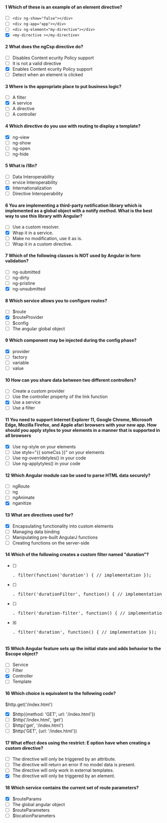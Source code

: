 #### 1 Which of these is an example of an element directive?

- [ ] `<div ng-show="false"></div>`
- [ ] `<div ng-app="app"></div>`
- [ ] `<div ng-element="my-directive"></div>`
- [x] `<my-directive ></my-directive>`

#### 2 What does the ngCsp directive do?

- [ ] Disables Content ecurity Policy support
- [ ] It is not a valid directive
- [x] Enables Content ecurity Policy support
- [ ] Detect when an element is clicked

#### 3 Where is the appropriate place to put business logic?

- [ ] A filter
- [x] A service
- [ ] A directive
- [ ] A controller

#### 4 Which directive do you use with routing to display a template?

- [x] ng-view
- [ ] ng-show
- [ ] ng-open
- [ ] ng-hide

#### 5 What is i18n?

- [ ] Data Interoperability
- [ ] ervice Interoperability
- [x] Internationalization
- [ ] Directive Interoperability

#### 6 You are implementing a third-party notification library which is implemented as a global object with a notify method. What is the best way to use this library with Angular?

- [ ] Use a custom resolver.
- [x] Wrap it in a service.
- [ ] Make no modification, use it as is.
- [ ] Wrap it in a custom directive.

#### 7 Which of the following classes is NOT used by Angular in form validation?

- [ ] ng-submitted
- [ ] ng-dirty
- [ ] ng-pristine
- [x] ng-unsubmitted

#### 8 Which service allows you to configure routes?

- [ ] $route
- [x] $routeProvider
- [ ] $config
- [ ] The angular global object

#### 9 Which component may be injected during the config phase?

- [x] provider
- [ ] factory
- [ ] variable
- [ ] value

#### 10 How can you share data between two different controllers?

- [ ] Create a custom provider
- [ ] Use the controller property of the link function
- [x] Use a service
- [ ] Use a filter

#### 11 You need to support Internet Explorer 11, Google Chrome, Microsoft Edge, Mozilla Firefox, and Apple afari browsers with your new app. How should you apply styles to your elements in a manner that is supported in all browsers

- [x] Use ng-style on your elements
- [ ] Use style="{{ someCss }}" on your elements
- [ ] Use ng-overridetyles() in your code
- [ ] Use ng-applytyles() in your code

#### 12 Which Angular module can be used to parse HTML data securely?

- [ ] ngRoute
- [ ] ng
- [ ] ngAnimate
- [x] nganitize

#### 13 What are directives used for?

- [x] Encapsulating functionality into custom elements
- [ ] Managing data binding
- [ ] Manipulating pre-built AngularJ functions
- [ ] Creating functions on the server-side

#### 14 Which of the following creates a custom filter named "duration"?

- [ ] <pre>. filter(function('duration') { // implementation });
- [ ] <pre>. filter('durationFilter', function() { // implementation });
- [ ] <pre>. filter('duration-filter', function() { // implementation });
- [x] <pre>. filter('duration', function() { // implementation });

#### 15 Which Angular feature sets up the initial state and adds behavior to the $scope object?

- [ ] Service
- [ ] Filter
- [x] Controller
- [ ] Template

#### 16 Which choice is equivalent to the following code?

$http.get('/index.html')

- [x] $http({method: 'GET', url: '/index.html'})
- [ ] $http('/index.html', ‘get')
- [ ] $http('get', '/index.html')
- [ ] $http('GET', {url: '/index.html'})

#### 17 What effect does using the restrict: E option have when creating a custom directive?

- [ ] The directive will only be triggered by an attribute.
- [ ] The directive will return an error if no model data is present.
- [ ] The directive will only work in external templates.
- [x] The directive will only be triggered by an element.

#### 18 Which service contains the current set of route parameters?

- [x] $routeParams
- [ ] The global angular object
- [ ] $routeParameters
- [ ] $locationParameters

